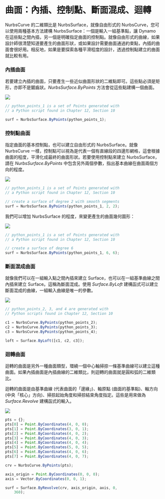 # 曲面：內插、控制點、斷面混成、迴轉

NurbsCurve 的二維類比是 NurbsSurface，就像自由形式的 NurbsCurve，您可以使用兩種基本方法建構 NurbsSurface：一個是輸入一組基準點，讓 Dynamo 在這些點之間內插，另一個是明確指定曲面的控制點。就像自由形式的曲線，如果設計師很清楚知道要產生的曲面形狀，或如果設計需要曲面通過約束點，內插的曲面會很好用。相反地，如果是要探索各種平滑程度的設計，透過控制點建立的曲面就比較有用。

### 內插曲面

若要建立內插的曲面，只要產生一些近似曲面形狀的二維點即可。這些點必須是矩形，亦即不是鋸齒狀。_NurbsSurface.ByPoints_ 方法會從這些點建構一個曲面。

![](../images/8-2/6/Surfaces\_01.png)

```js
// python_points_1 is a set of Points generated with
// a Python script found in Chapter 12, Section 10

surf = NurbsSurface.ByPoints(python_points_1);
```

### 控制點曲面

指定曲面的基本控制點，也可以建立自由形式的 NurbsSurface。就像 NurbsCurve 一樣，控制點可以視為是代表一個有直線段的四邊形網格，這會根據曲面的程度，平滑化成最終的曲面形狀。若要使用控制點來建立 NurbsSurface，請在 _NurbsSurface.ByPoints_ 中包含另外兩個參數，指出基本曲線在曲面兩個方向的程度。

![](../images/8-2/6/Surfaces\_02.png)

```js
// python_points_1 is a set of Points generated with
// a Python script found in Chapter 12, Section 10

// create a surface of degree 2 with smooth segments
surf = NurbsSurface.ByPoints(python_points_1, 2, 2);
```

我們可以增加 NurbsSurface 的程度，來變更產生的曲面幾何圖形：

![](../images/8-2/6/Surfaces\_03.png)

```js
// python_points_1 is a set of Points generated with
// a Python script found in Chapter 12, Section 10

// create a surface of degree 6
surf = NurbsSurface.ByPoints(python_points_1, 6, 6);
```

### 斷面混成曲面

就像我們可以在一組輸入點之間內插來建立 Surface，也可以在一組基準曲線之間內插來建立 Surface。這稱為斷面混成。使用 _Surface.ByLoft_ 建構函式可以建立斷面混成的曲線，一組輸入曲線是唯一的參數。

![](../images/8-2/6/Surfaces\_04.png)

```js
// python_points_2, 3, and 4 are generated with
// Python scripts found in Chapter 12, Section 10

c1 = NurbsCurve.ByPoints(python_points_2);
c2 = NurbsCurve.ByPoints(python_points_3);
c3 = NurbsCurve.ByPoints(python_points_4);

loft = Surface.ByLoft([c1, c2, c3]);
```

### 迴轉曲面

迴轉的曲面是另外一種曲面類型，環繞一個中心軸掃掠一條基準曲線可以建立這種曲面。如果內插曲面是內插曲線的二維類比，則迴轉的曲面就是圓和弧的二維類比。

迴轉的曲面是由基準曲線 (代表曲面的「邊緣」)、軸原點 (曲面的基準點)、軸方向 (中央「核心」方向)、掃掠起始角度和掃掠結束角度指定。這些是用來做為 _Surface.Revolve_ 建構函式的輸入。

![](../images/8-2/6/Surfaces\_05.png)

```js
pts = {};
pts[0] = Point.ByCoordinates(4, 0, 0);
pts[1] = Point.ByCoordinates(3, 0, 1);
pts[2] = Point.ByCoordinates(4, 0, 2);
pts[3] = Point.ByCoordinates(4, 0, 3);
pts[4] = Point.ByCoordinates(4, 0, 4);
pts[5] = Point.ByCoordinates(5, 0, 5);
pts[6] = Point.ByCoordinates(4, 0, 6);
pts[7] = Point.ByCoordinates(4, 0, 7);

crv = NurbsCurve.ByPoints(pts);

axis_origin = Point.ByCoordinates(0, 0, 0);
axis = Vector.ByCoordinates(0, 0, 1);

surf = Surface.ByRevolve(crv, axis_origin, axis, 0,
    360);
```

